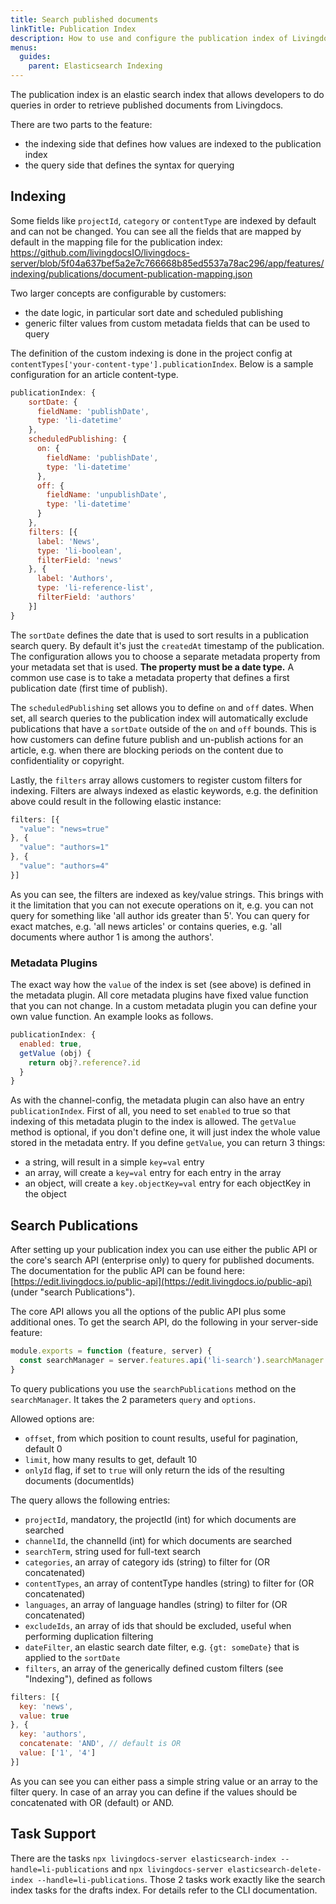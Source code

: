 ```yaml
---
title: Search published documents
linkTitle: Publication Index
description: How to use and configure the publication index of Livingdocs.
menus:
  guides:
    parent: Elasticsearch Indexing
---
```


The publication index is an elastic search index that allows developers to do queries in order to retrieve published documents from Livingdocs.

There are two parts to the feature:
- the indexing side that defines how values are indexed to the publication index
- the query side that defines the syntax for querying

## Indexing

Some fields like `projectId`, `category` or `contentType` are indexed by default and can not be changed. You can see all the fields that are mapped by default in the mapping file for the publication index: https://github.com/livingdocsIO/livingdocs-server/blob/5f04a637bef5a2e7c766668b85ed5537a78ac296/app/features/indexing/publications/document-publication-mapping.json

Two larger concepts are configurable by customers:
- the date logic, in particular sort date and scheduled publishing
- generic filter values from custom metadata fields that can be used to query

The definition of the custom indexing is done in the project config at `contentTypes['your-content-type'].publicationIndex`. Below is a sample configuration for an article content-type.

```js
publicationIndex: {
    sortDate: {
      fieldName: 'publishDate',
      type: 'li-datetime'
    },
    scheduledPublishing: {
      on: {
        fieldName: 'publishDate',
        type: 'li-datetime'
      },
      off: {
        fieldName: 'unpublishDate',
        type: 'li-datetime'
      }
    },
    filters: [{
      label: 'News',
      type: 'li-boolean',
      filterField: 'news'
    }, {
      label: 'Authors',
      type: 'li-reference-list',
      filterField: 'authors'
    }]
}
```

The `sortDate` defines the date that is used to sort results in a publication search query. By default it's just the `createdAt` timestamp of the publication. The configuration allows you to choose a separate metadata property from your metadata set that is used. **The property must be a date type.** A common use case is to take a metadata property that defines a first publication date (first time of publish).

The `scheduledPublishing` set allows you to define `on` and `off` dates. When set, all search queries to the publication index will automatically exclude publications that have a `sortDate` outside of the `on` and `off` bounds. This is how customers can define future publish and un-publish actions for an article, e.g. when there are blocking periods on the content due to confidentiality or copyright.

Lastly, the `filters` array allows customers to register custom filters for indexing. Filters are always indexed as elastic keywords, e.g. the definition above could result in the following elastic instance:
```js
filters: [{
  "value": "news=true"
}, {
  "value": "authors=1"
}, {
  "value": "authors=4"
}]
```
As you can see, the filters are indexed as key/value strings. This brings with it the limitation that you can not execute operations on it, e.g. you can not query for something like 'all author ids greater than 5'. You can query for exact matches, e.g. 'all news articles' or contains queries, e.g. 'all documents where author 1 is among the authors'.

### Metadata Plugins

The exact way how the `value` of the index is set (see above) is defined in the metadata plugin. All core metadata plugins have fixed value function that you can not change. In a custom metadata plugin you can define your own value function. An example looks as follows.
```js
publicationIndex: {
  enabled: true,
  getValue (obj) {
    return obj?.reference?.id
  }
}
```
As with the channel-config, the metadata plugin can also have an entry `publicationIndex`.
First of all, you need to set `enabled` to true so that indexing of this metadata plugin to the index is allowed. The `getValue` method is optional, if you don't define one, it will just index the whole value stored in the metadata entry.
If you define `getValue`, you can return 3 things:

- a string, will result in a simple `key=val` entry
- an array, will create a `key=val` entry for each entry in the array
- an object, will create a `key.objectKey=val` entry for each objectKey in the object

## Search Publications

After setting up your publication index you can use either the public API or the core's search API (enterprise only) to query for published documents. The documentation for the public API can be found here: [https://edit.livingdocs.io/public-api](https://edit.livingdocs.io/public-api) \(under "search Publications"\).

The core API allows you all the options of the public API plus some additional ones. To get the search API, do the following in your server-side feature:
```js
module.exports = function (feature, server) {
  const searchManager = server.features.api('li-search').searchManager
}
```

To query publications you use the `searchPublications` method on the `searchManager`. It takes the 2 parameters `query` and `options`.

Allowed options are:
- `offset`, from which position to count results, useful for pagination, default 0
- `limit`, how many results to get, default 10
- `onlyId` flag, if set to `true` will only return the ids of the resulting documents (documentIds)

The query allows the following entries:
- `projectId`, mandatory, the projectId (int) for which documents are searched
- `channelId`, the channelId (int) for which documents are searched
- `searchTerm`, string used for full-text search
- `categories`, an array of category ids (string) to filter for (OR concatenated)
- `contentTypes`, an array of contentType handles (string) to filter for (OR concatenated)
- `languages`, an array of language handles (string) to filter for (OR concatenated)
- `excludeIds`, an array of ids that should be excluded, useful when performing duplication filtering
- `dateFilter`, an elastic search date filter, e.g. `{gt: someDate}` that is applied to the `sortDate`
- `filters`, an array of the generically defined custom filters (see "Indexing"), defined as follows

```js
filters: [{
  key: 'news',
  value: true
}, {
  key: 'authors',
  concatenate: 'AND', // default is OR
  value: ['1', '4']
}]
```

As you can see you can either pass a simple string value or an array to the filter query. In case of an array you can define if the values should be concatenated with OR (default) or AND.

## Task Support

There are the tasks `npx livingdocs-server elasticsearch-index --handle=li-publications` and `npx livingdocs-server elasticsearch-delete-index --handle=li-publications`. Those 2 tasks work exactly like the search index tasks for the drafts index. For details refer to the CLI documentation.
